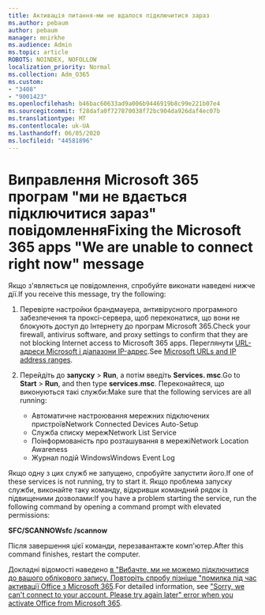 ```yaml
---
title: Активація питання-ми не вдалося підключитися зараз
ms.author: pebaum
author: pebaum
manager: mnirkhe
ms.audience: Admin
ms.topic: article
ROBOTS: NOINDEX, NOFOLLOW
localization_priority: Normal
ms.collection: Adm_O365
ms.custom:
- "3408"
- "9001423"
ms.openlocfilehash: b46bac60633ad9a006b9446919b8c99e221b07e4
ms.sourcegitcommit: f28dafa0f727870038f72bc904da926daf4ec07b
ms.translationtype: MT
ms.contentlocale: uk-UA
ms.lasthandoff: 06/05/2020
ms.locfileid: "44581896"
---
```

# <a name="fixing-the-microsoft-365-apps-we-are-unable-to-connect-right-now-message"></a><span data-ttu-id="748ee-102">Виправлення Microsoft 365 програм "ми не вдається підключитися зараз" повідомлення</span><span class="sxs-lookup"><span data-stu-id="748ee-102">Fixing the Microsoft 365 apps "We are unable to connect right now" message</span></span>

<span data-ttu-id="748ee-103">Якщо з'являється це повідомлення, спробуйте виконати наведені нижче дії.</span><span class="sxs-lookup"><span data-stu-id="748ee-103">If you receive this message, try the following:</span></span>

1. <span data-ttu-id="748ee-104">Перевірте настройки брандмауера, антивірусного програмного забезпечення та проксі-сервера, щоб переконатися, що вони не блокують доступ до Інтернету до програм Microsoft 365.</span><span class="sxs-lookup"><span data-stu-id="748ee-104">Check your firewall, antivirus software, and proxy settings to confirm that they are not blocking Internet access to Microsoft 365 apps.</span></span> <span data-ttu-id="748ee-105">Переглянути [URL-адреси Microsoft і діапазони IP-адрес](https://docs.microsoft.com/office365/enterprise/urls-and-ip-address-ranges).</span><span class="sxs-lookup"><span data-stu-id="748ee-105">See [Microsoft URLs and IP address ranges](https://docs.microsoft.com/office365/enterprise/urls-and-ip-address-ranges).</span></span>

2. <span data-ttu-id="748ee-106">Перейдіть до **запуску**  >  **Run**, а потім введіть **Services. msc**.</span><span class="sxs-lookup"><span data-stu-id="748ee-106">Go to **Start** > **Run**, and then type **services.msc**.</span></span> <span data-ttu-id="748ee-107">Переконайтеся, що виконуються такі служби:</span><span class="sxs-lookup"><span data-stu-id="748ee-107">Make sure that the following services are all running:</span></span>
    - <span data-ttu-id="748ee-108">Автоматичне настроювання мережних підключених пристроїв</span><span class="sxs-lookup"><span data-stu-id="748ee-108">Network Connected Devices Auto-Setup</span></span>
    - <span data-ttu-id="748ee-109">Служба списку мереж</span><span class="sxs-lookup"><span data-stu-id="748ee-109">Network List Service</span></span>
    - <span data-ttu-id="748ee-110">Поінформованість про розташування в мережі</span><span class="sxs-lookup"><span data-stu-id="748ee-110">Network Location Awareness</span></span>
    - <span data-ttu-id="748ee-111">Журнал подій Windows</span><span class="sxs-lookup"><span data-stu-id="748ee-111">Windows Event Log</span></span>

<span data-ttu-id="748ee-112">Якщо одну з цих служб не запущено, спробуйте запустити його.</span><span class="sxs-lookup"><span data-stu-id="748ee-112">If one of these services is not running, try to start it.</span></span> <span data-ttu-id="748ee-113">Якщо проблема запуску служби, виконайте таку команду, відкривши командний рядок із підвищеними дозволами:</span><span class="sxs-lookup"><span data-stu-id="748ee-113">If you have a problem starting the service, run the following command by opening a command prompt with elevated permissions:</span></span>

<span data-ttu-id="748ee-114">**SFC/SCANNOW**</span><span class="sxs-lookup"><span data-stu-id="748ee-114">**sfc /scannow**</span></span>

<span data-ttu-id="748ee-115">Після завершення цієї команди, перезавантажте комп'ютер.</span><span class="sxs-lookup"><span data-stu-id="748ee-115">After this command finishes, restart the computer.</span></span>

<span data-ttu-id="748ee-116">Докладні відомості наведено [в "Вибачте, ми не можемо підключитися до вашого облікового запису. Повторіть спробу пізніше "помилка під час активації Office з Microsoft 365](https://docs.microsoft.com/office/troubleshoot/activation-installation/issue-when-activate-office-from-office-365).</span><span class="sxs-lookup"><span data-stu-id="748ee-116">For detailed information, see ["Sorry, we can't connect to your account. Please try again later" error when you activate Office from Microsoft 365](https://docs.microsoft.com/office/troubleshoot/activation-installation/issue-when-activate-office-from-office-365).</span></span>